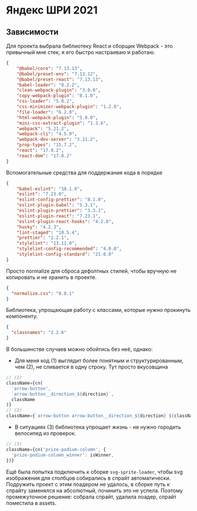 # Яндекс ШРИ 2021

## Зависимости

Для проекта выбрала библиотеку React и сборщик Webpack - это привычный мне стек, я его быстро настраиваю и работаю.
```json
{
    "@babel/core": "7.13.13",
    "@babel/preset-env": "7.13.12",
    "@babel/preset-react": "7.13.13",
    "babel-loader": "8.2.2",
    "clean-webpack-plugin": "3.0.0",
    "copy-webpack-plugin": "8.1.0",
    "css-loader": "5.0.2",
    "css-minimizer-webpack-plugin": "1.2.0",
    "file-loader": "6.2.0",
    "html-webpack-plugin": "5.0.0",
    "mini-css-extract-plugin": "1.3.6",
    "webpack": "5.21.2",
    "webpack-cli": "4.5.0",
    "webpack-dev-server": "3.11.2",
    "prop-types": "15.7.2",
    "react": "17.0.2",
    "react-dom": "17.0.2"
}
```

Вспомогательные средства для поддержания кода в порядке
```json
{
    "babel-eslint": "10.1.0",
    "eslint": "7.23.0",
    "eslint-config-prettier": "8.1.0",
    "eslint-plugin-babel": "5.3.1",
    "eslint-plugin-prettier": "3.3.1",
    "eslint-plugin-react": "7.23.1",
    "eslint-plugin-react-hooks": "4.2.0",
    "husky": "4.2.3",
    "lint-staged": "10.5.4",
    "prettier": "2.2.1",
    "stylelint": "13.12.0",
    "stylelint-config-recommended": "4.0.0",
    "stylelint-config-standard": "21.0.0"
}
```

Просто normalize для сброса дефолтных стилей, чтобы вручную не копировать и не хранить в проекте.
```json
{
  "normalize.css": "8.0.1"
}
```

Библиотека, упрощающая работу с классами, которые нужно прокинуть компоненту.

```json
{
  "classnames": "2.2.6"
}
```

В большинстве случаев можно обойтись без неё, однако:
- Для меня код (1) выглядит более понятным и структурированным, чем (2), не сливается в одну строку. Тут просто вкусовщина
```js
// (1)
className={cn(
  'arrow-button',
  `arrow-button__direction_${direction}`,
  className
)}
// (2)
className={`arrow-button arrow-button__direction_${direction} ${className}`}
```
- В ситуациях (3) библиотека упрощает жизнь - не нужно городить велосипед из проверок.
```js
// (3)
className={cn('prize-podium-column', {
  'prize-podium-column_winner': isWinner,
})}
```

Ещё была попытка подключить к сборке `svg-sprite-loader`, чтобы svg изображения для столбцов собирались в спрайт автоматически.
Подружить проект с этим лоадером не удалось, в сборке путь к спрайту заменялся на абсолютный, починить это не успела.
Поэтому промежуточное решение: собрала спрайт, удалила лоадер, спрайт поместила в assets.
